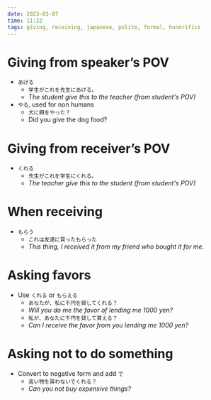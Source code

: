 ```yaml
---
date: 2023-03-07
time: 11:22
tags: giving, receiving, japanese, polite, formal, honorifics
---
```


# Giving from speaker’s POV

-   `あげる`
    -   `学生がこれを先生にあげる。`
    -   _The student give this to the teacher (from student's POV)_
-   `やる`, used for non humans
    -   `犬に餌をやった？`
    -   Did you give the dog food?

# Giving from receiver’s POV

-   `くれる`
    -   `先生がこれを学生にくれる。`
    -   _The teacher give this to the student (from student's POV)_

# When receiving

-   `もらう`
    -   `これは友達に買ったもらった`
    -   _This thing, I received it from my friend who bought it for me._

# Asking favors

-   Use `くれる` or `もらえる`
    -   `あなたが、私に千円を貸してくれる？`
    -   _Will you do me the favor of lending me 1000 yen?_
    -   `私が、あなたに千円を貸して貰える？`
    -   _Can I receive the favor from you lending me 1000 yen?_

# Asking not to do something

-   Convert to negative form and add `で`
    -   `高い物を買わないでくれる？`
    -   _Can you not buy expensive things?_